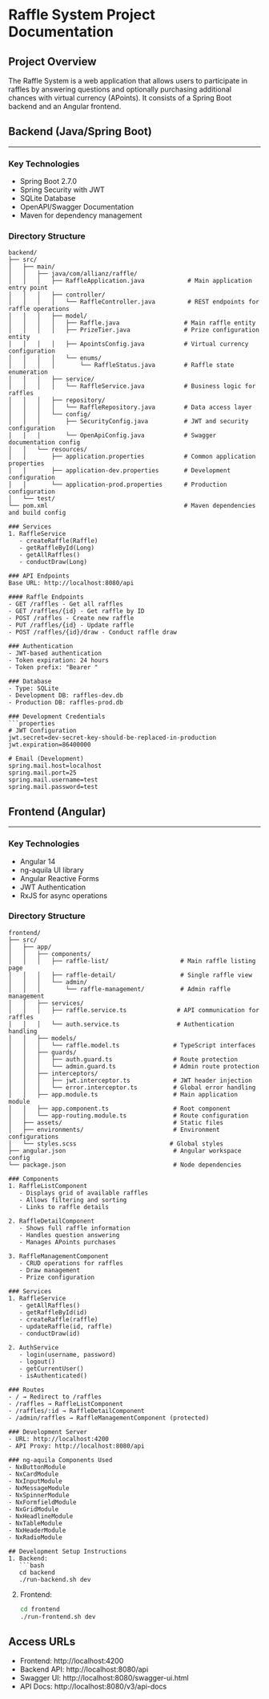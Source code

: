 # Raffle System Project Documentation

## Project Overview
The Raffle System is a web application that allows users to participate in raffles by answering questions and optionally purchasing additional chances with virtual currency (APoints). It consists of a Spring Boot backend and an Angular frontend.

## Backend (Java/Spring Boot)
--------------------

### Key Technologies
- Spring Boot 2.7.0
- Spring Security with JWT
- SQLite Database
- OpenAPI/Swagger Documentation
- Maven for dependency management

### Directory Structure
```
backend/
├── src/
│   ├── main/
│   │   ├── java/com/allianz/raffle/
│   │   │   ├── RaffleApplication.java            # Main application entry point
│   │   │   ├── controller/
│   │   │   │   └── RaffleController.java         # REST endpoints for raffle operations
│   │   │   ├── model/
│   │   │   │   ├── Raffle.java                  # Main raffle entity
│   │   │   │   ├── PrizeTier.java               # Prize configuration entity
│   │   │   │   ├── ApointsConfig.java           # Virtual currency configuration
│   │   │   │   └── enums/
│   │   │   │       └── RaffleStatus.java        # Raffle state enumeration
│   │   │   ├── service/
│   │   │   │   └── RaffleService.java           # Business logic for raffles
│   │   │   ├── repository/
│   │   │   │   └── RaffleRepository.java        # Data access layer
│   │   │   └── config/
│   │   │       ├── SecurityConfig.java          # JWT and security configuration
│   │   │       └── OpenApiConfig.java           # Swagger documentation config
│   │   └── resources/
│   │       ├── application.properties           # Common application properties
│   │       ├── application-dev.properties       # Development configuration
│   │       └── application-prod.properties      # Production configuration
│   └── test/
└── pom.xml                                      # Maven dependencies and build config

### Services
1. RaffleService
   - createRaffle(Raffle)
   - getRaffleById(Long)
   - getAllRaffles()
   - conductDraw(Long)

### API Endpoints
Base URL: http://localhost:8080/api

#### Raffle Endpoints
- GET /raffles - Get all raffles
- GET /raffles/{id} - Get raffle by ID
- POST /raffles - Create new raffle
- PUT /raffles/{id} - Update raffle
- POST /raffles/{id}/draw - Conduct raffle draw

### Authentication
- JWT-based authentication
- Token expiration: 24 hours
- Token prefix: "Bearer "

### Database
- Type: SQLite
- Development DB: raffles-dev.db
- Production DB: raffles-prod.db

### Development Credentials
```properties
# JWT Configuration
jwt.secret=dev-secret-key-should-be-replaced-in-production
jwt.expiration=86400000

# Email (Development)
spring.mail.host=localhost
spring.mail.port=25
spring.mail.username=test
spring.mail.password=test
```

## Frontend (Angular)
--------------------

### Key Technologies
- Angular 14
- ng-aquila UI library
- Angular Reactive Forms
- JWT Authentication
- RxJS for async operations

### Directory Structure
```
frontend/
├── src/
│   ├── app/
│   │   ├── components/
│   │   │   ├── raffle-list/                    # Main raffle listing page
│   │   │   ├── raffle-detail/                  # Single raffle view
│   │   │   └── admin/
│   │   │       └── raffle-management/          # Admin raffle management
│   │   ├── services/
│   │   │   ├── raffle.service.ts              # API communication for raffles
│   │   │   └── auth.service.ts                # Authentication handling
│   │   ├── models/
│   │   │   └── raffle.model.ts               # TypeScript interfaces
│   │   ├── guards/
│   │   │   ├── auth.guard.ts                 # Route protection
│   │   │   └── admin.guard.ts                # Admin route protection
│   │   ├── interceptors/
│   │   │   ├── jwt.interceptor.ts            # JWT header injection
│   │   │   └── error.interceptor.ts          # Global error handling
│   │   ├── app.module.ts                     # Main application module
│   │   ├── app.component.ts                  # Root component
│   │   └── app-routing.module.ts             # Route configuration
│   ├── assets/                               # Static files
│   ├── environments/                         # Environment configurations
│   └── styles.scss                          # Global styles
├── angular.json                              # Angular workspace config
└── package.json                              # Node dependencies

### Components
1. RaffleListComponent
   - Displays grid of available raffles
   - Allows filtering and sorting
   - Links to raffle details

2. RaffleDetailComponent
   - Shows full raffle information
   - Handles question answering
   - Manages APoints purchases

3. RaffleManagementComponent
   - CRUD operations for raffles
   - Draw management
   - Prize configuration

### Services
1. RaffleService
   - getAllRaffles()
   - getRaffleById(id)
   - createRaffle(raffle)
   - updateRaffle(id, raffle)
   - conductDraw(id)

2. AuthService
   - login(username, password)
   - logout()
   - getCurrentUser()
   - isAuthenticated()

### Routes
- / → Redirect to /raffles
- /raffles → RaffleListComponent
- /raffles/:id → RaffleDetailComponent
- /admin/raffles → RaffleManagementComponent (protected)

### Development Server
- URL: http://localhost:4200
- API Proxy: http://localhost:8080/api

### ng-aquila Components Used
- NxButtonModule
- NxCardModule
- NxInputModule
- NxMessageModule
- NxSpinnerModule
- NxFormfieldModule
- NxGridModule
- NxHeadlineModule
- NxTableModule
- NxHeaderModule
- NxRadioModule

## Development Setup Instructions
1. Backend:
   ```bash
   cd backend
   ./run-backend.sh dev
   ```

2. Frontend:
   ```bash
   cd frontend
   ./run-frontend.sh dev
   ```

## Access URLs
- Frontend: http://localhost:4200
- Backend API: http://localhost:8080/api
- Swagger UI: http://localhost:8080/swagger-ui.html
- API Docs: http://localhost:8080/v3/api-docs
